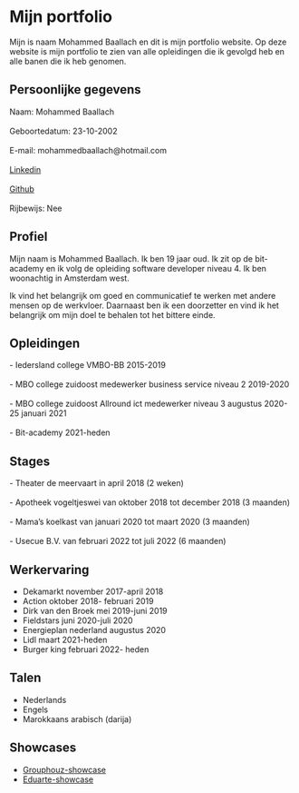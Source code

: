 <h1>Mijn portfolio</h1>
<p>Mijn is naam Mohammed Baallach en dit is mijn portfolio website.
Op deze website is mijn portfolio te zien van alle opleidingen die ik gevolgd heb en alle banen die ik heb genomen.
</p>

<h2>Persoonlijke gegevens</h2>
<p> Naam: Mohammed Baallach
<br>
<br>
Geboortedatum: 23-10-2002
<br>
<br>
E-mail: mohammedbaallach@hotmail.com
<br>
<br>
  <a href ="https://www.linkedin.com/in/mohammed-baallach-7484921a6/">Linkedin</a>
<br>
<br>
  <a href="https://github.com/Mootje5713">Github</a>
<br>
<br>
Rijbewijs: Nee
</p>
  
<h2>Profiel</h2>
<p>
Mijn naam is Mohammed Baallach. Ik ben 19 jaar oud. Ik zit op de bit-academy en ik volg de opleiding software developer niveau 4. Ik ben woonachtig in Amsterdam west.

Ik vind het belangrijk om goed en communicatief te werken met andere mensen op de werkvloer. Daarnaast ben ik een doorzetter en vind ik het belangrijk om mijn doel te behalen tot het bittere einde.
</p>

<h2>Opleidingen</h2>
  - Iedersland college VMBO-BB 2015-2019
  <br>
  <br>
  - MBO college zuidoost medewerker business service niveau 2 2019-2020
  <br>
  <br>
  - MBO college zuidoost Allround ict medewerker niveau 3 augustus 2020- 25 januari 2021
  <br>
  <br>
  - Bit-academy 2021-heden

<h2>Stages</h2>
  - Theater de meervaart in april 2018 (2 weken)
  <br>
  <br>
  - Apotheek vogeltjeswei van oktober 2018 tot december 2018 (3 maanden)
  <br>
  <br>
  - Mama’s koelkast van januari 2020 tot maart 2020 (3 maanden)
  <br>
  <br>
  - Usecue B.V. van februari 2022 tot juli 2022 (6 maanden)

## Werkervaring
- Dekamarkt november 2017-april 2018
- Action oktober 2018- februari 2019
- Dirk van den Broek mei 2019-juni 2019
- Fieldstars juni 2020-juli 2020
- Energieplan nederland augustus 2020
- Lidl maart 2021-heden
- Burger king februari 2022- heden

## Talen

- Nederlands
- Engels
- Marokkaans arabisch (darija)

## Showcases

- [Grouphouz-showcase](Showcase_Grouphouz.pdf)
- [Eduarte-showcase](Eduarteverslag.pdf)
